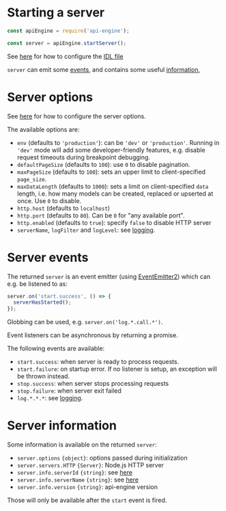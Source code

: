 # Starting a server

<!-- eslint-disable no-unused-vars, no-undef, strict -->
```javascript
const apiEngine = require('api-engine');

const server = apiEngine.startServer();
```

See [here](configuration.md#idl-file) for how to configure the
[IDL file](idl.md)

`server` can emit some [events](#server-events), and contains some useful
[information](#server-information),

# Server options

See [here](configuration.md#server-options) for how to configure the server
options.

The available options are:
  - `env` (defaults to `'production'`): can be `'dev'` or `'production'`.
    Running in `'dev'` mode will add some developer-friendly features, e.g.
    disable request timeouts during breakpoint debugging.
  - `defaultPageSize` (defaults to `100`): use `0` to disable pagination.
  - `maxPageSize` (defaults to `100`): sets an upper limit to
    client-specified `page_size`.
  - `maxDataLength` (defaults to `1000`): sets a limit on
    client-specified `data` length, i.e. how many models can be created,
    replaced or upserted at once.
    Use `0` to disable.
  - `http.host` (defaults to `localhost`)
  - `http.port` (defaults to `80`). Can be `0` for "any available port".
  - `http.enabled` (defaults to `true`): specify `false` to disable HTTP server
  - `serverName`, `logFilter` and `logLevel`: see [logging](logging.md).

# Server events

The returned `server` is an event emitter
(using [EventEmitter2](https://github.com/asyncly/EventEmitter2))
which can e.g. be listened to as:

<!-- eslint-disable no-undef, strict -->
```javascript
server.on('start.success', () => {
  serverHasStarted();
});
```

Globbing can be used, e.g. `server.on('log.*.call.*')`.

Event listeners can be asynchronous by returning a promise.

The following events are available:
  - `start.success`: when server is ready to process
    requests.
  - `start.failure`: on startup error.
    If no listener is setup, an exception will be thrown instead.
  - `stop.success`: when server stops processing requests
  - `stop.failure`: when server exit failed
  - `log.*.*.*`: see [logging](logging.md).

# Server information

Some information is available on the returned `server`:
  - `server.options` `{object}`: options passed during initialization
  - `server.servers.HTTP` `{Server}`: Node.js HTTP server
  - `server.info.serverId` `{string}`: see [here](logging.md#server-identifiers)
  - `server.info.serverName` `{string}`:
    see [here](logging.md#server-identifiers)
  - `server.info.version` `{string}`: api-engine version

Those will only be available after the `start` event is fired.
